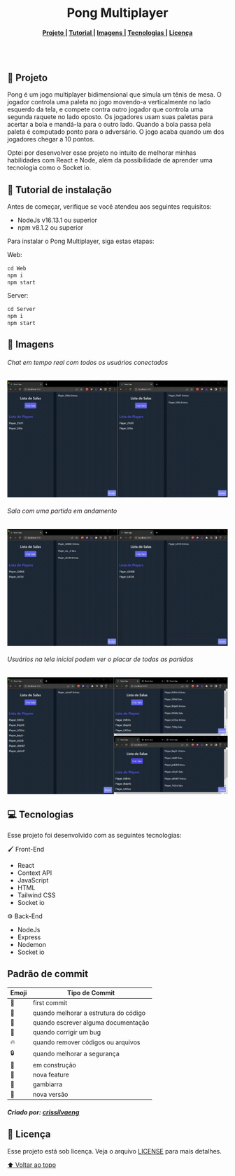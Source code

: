 <h1 name='nome-do-projeto' align="center">Pong Multiplayer</h1>
<h4 align="center">
  <a href="#Projeto" >
    Projeto
  </a>
  |
  <a href="#Tutorial" >
    Tutorial
  </a>
  |
  <a href="#Imagens" >
    Imagens
  </a>
  |
  <a href="#Tecnologias" >
    Tecnologias
  </a>
  |
  <a href="#Licença" >
    Licença
  </a>
</h4>
<br>
<br>
<h2 name="Projeto">📃 Projeto</h2>

Pong é um jogo multiplayer bidimensional que simula um tênis de mesa. O jogador controla uma paleta no jogo movendo-a verticalmente no lado esquerdo da tela, e compete contra outro jogador que controla uma segunda raquete no lado oposto. Os jogadores usam suas paletas para acertar a bola e mandá-la para o outro lado. Quando a bola passa pela paleta é computado ponto para o adversário. O jogo acaba quando um dos jogadores chegar a 10 pontos.

Optei por desenvolver esse projeto no intuito de melhorar minhas habilidades com React e Node, além da possibilidade de aprender uma tecnologia como o Socket io.

<h2 name="Tutorial">🔧 Tutorial de instalação</h2>

Antes de começar, verifique se você atendeu aos seguintes requisitos:

- NodeJs v16.13.1 ou superior
- npm v8.1.2 ou superior

Para instalar o Pong Multiplayer, siga estas etapas:

Web:

```
cd Web
npm i
npm start
```

Server:

```
cd Server
npm i
npm start
```

<h2 name="Imagens">🎴 Imagens</h2>

<h6>Chat em tempo real com todos os usuários conectados</h6>
<p align="center">
  <img src='./Github/chat.gif' />
</p>

<h6>Sala com uma partida em andamento</h6>
<p align="center">
  <img src='./Github/jogo.gif' />
</p>

<h6>Usuários na tela inicial podem ver o placar de todas as partidas</h6>
<p align="center">
  <img src='./Github/placar.gif' />
</p>

<h2 name="Tecnologias">💻 Tecnologias</h2>

Esse projeto foi desenvolvido com as seguintes tecnologias:

🖌️ Front-End

- React
- Context API
- JavaScript
- HTML
- Tailwind CSS
- Socket io

⚙️ Back-End

- NodeJs
- Express
- Nodemon
- Socket io

<h2>Padrão de commit</h2>

| Emoji          | Tipo de Commit                        |
| -------------- | ------------------------------------- |
| :tada:         | first commit                          |
| :art:          | quando melhorar a estrutura do código |
| :memo:         | quando escrever alguma documentação   |
| :bug:          | quando corrigir um bug                |
| :fire:         | quando remover códigos ou arquivos    |
| :lock:         | quando melhorar a segurança           |
| :construction: | em construção                         |
| :rocket:       | nova feature                          |
| :see_no_evil:  | gambiarra                             |
| :gift:         | nova versão                           |

<h5>Criado por: <a href='https://gist.github.com/crissilvaeng/dfb5b14f8eb2c25df4fd8a49f4f03252'>crissilvaeng</a></h5>

<h2 name="Licenca">📝 Licença</h2>

Esse projeto está sob licença. Veja o arquivo [LICENSE](LICENSE) para mais detalhes.

[⬆ Voltar ao topo](#nome-do-projeto)
